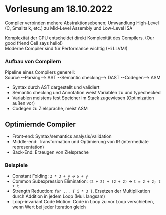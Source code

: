 # Vorlesung am 18.10.2022
Compiler verbinden mehere Abstraktionsebenen; Umwandlung
High-Level (C, Smalltalk, etc.) zu Mid-Level Assembly
und Low-Level ISA

Komplexität der CPU entscheidet direkt Komplexität des Compilers.
(Our good friend Cell says hello!)  
Moderne Compiler sind für Performance wichtig (Hi LLVM!)

### Aufbau von Compilern
Pipeline eines Compilers generell:  
Source --Parsing--> AST --Semantic checking--> DAST --Codegen--> ASM

- Syntax durch AST dargestellt und validiert
- Semantic checking und Annotation weist Variablen zu und typechecked
- Variablen meistens fest Speicher im Stack zugewiesen (Optimization außen vor)
- Codegen zu Zielsprache, meist ASM


## Optimiernde Compiler
- Front-end: Syntax/semantics analysis/validation
- Middle-end: Transformation und Optimierung von IR (intermediate representation)
- Back-End: Erzeugen von Zielsprache

### Beispiele
- Constant Folding: `2 * 3 + y` -> `6 + y`
- Common Subexpression Elimination: `(2 + 2) + (2 + 2)` -> `t = 2 + 2; t + t`
- Strength Reduction: `for ... { i * 3 }`, Ersetzen der Multiplikation
  durch Addition in jedem Loop (Mul. langsam)
- Loop-invariant Code Motion: Code in Loop zu vor Loop verschieben,
  wenn Wert bei jeder Iteration gleich
